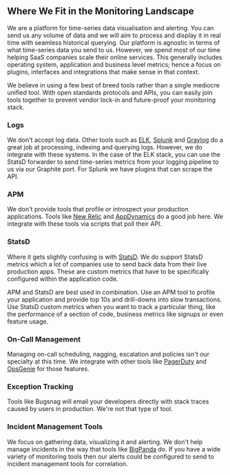 ## Where We Fit in the Monitoring Landscape

We are a platform for time-series data visualisation and alerting. You can send us any volume of data and we will aim to process and display it in real time with seamless historical querying. Our platform is agnostic in terms of what time-series data you send to us. However, we spend most of our time helping SaaS companies scale their online services. This generally includes operating system, application and business level metrics; hence a focus on plugins, interfaces and integrations that make sense in that context.

We believe in using a few best of breed tools rather than a single mediocre unified tool. With open standards protocols and APIs, you can easily join tools together to prevent vendor lock-in and future-proof your monitoring stack.

### Logs

We don't accept log data. Other tools such as [ELK](https://www.elastic.co/webinars/introduction-elk-stack), [Splunk](https://www.splunk.com/) and [Graylog](https://www.graylog.org/) do a great job at processing, indexing and querying logs. However, we do integrate with these systems. In the case of the ELK stack, you can use the StatsD forwarder to send time-series metrics from your logging pipeline to us via our Graphite port. For Splunk we have plugins that can scrape the API.

### APM

We don't provide tools that profile or introspect your production applications. Tools like [New Relic](https://newrelic.com/application-monitoring) and [AppDynamics](https://www.appdynamics.com/) do a good job here. We integrate with these tools via scripts that poll their API.

### StatsD

Where it gets slightly confusing is with [StatsD](https://github.com/etsy/statsd). We do support StatsD metrics which a lot of companies use to send back data from their live production apps. These are custom metrics that have to be specifically configured within the application code.

APM and StatsD are best used in combination. Use an APM tool to profile your application and provide top 10s and drill-downs into slow transactions. Use StatsD custom metrics when you want to track a particular thing, like the performance of a section of code, business metrics like signups or even feature usage.

### On-Call Management

Managing on-call scheduling, nagging, escalation and policies isn't our specialty at this time. We integrate with other tools like [PagerDuty](https://www.pagerduty.com/) and [OpsGenie](https://www.opsgenie.com/) for those features.

### Exception Tracking

Tools like Bugsnag will email your developers directly with stack traces caused by users in production. We're not that type of tool.

### Incident Management Tools

We focus on gathering data, visualizing it and alerting. We don't help manage incidents in the way that tools like [BigPanda](https://bigpanda.io/) do. If you have a wide variety of monitoring tools then our alerts could be configured to send to incident management tools for correlation.
